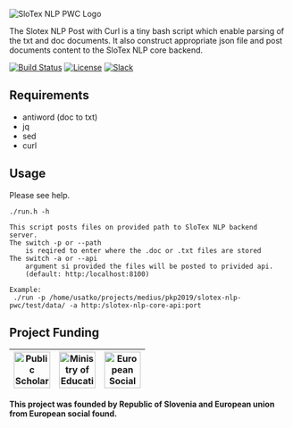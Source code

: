 ![SloTex NLP PWC Logo](https://slotex.si/images/slotex_logo_pwc.svg)

The Slotex NLP Post with Curl is a tiny bash script which enable parsing of the 
txt and doc documents. It also construct appropriate json file and post documents
content to the SloTex NLP core backend. 

[![Build Status](https://travis-ci.org/MediusInc/slotex-nlp-web.svg?branch=master)](https://travis-ci.org/MediusInc/slotex-nlp-web)
[![License](https://img.shields.io/github/license/MediusINC/slotex-nlp-pwc)](https://github.com/MediusInc/slotex-nlp-pwc/blob/master/LICENSE.md)
[![Slack](https://img.shields.io/badge/slack-@pkp2019-yellow.svg?logo=slack)](https://join.slack.com/t/pkp2019-slotex/shared_invite/enQtNzkwNTk5MDMyOTc2LTNhOTQ0MTU3ZDMzMDM2NDRhYTRlNWRkOWRmZTk0N2YzNmExNDliYTU1NGI4NWFjNjFhNTFkNTcyNzhlZGIzZmU)

## Requirements

* antiword (doc to txt)
* jq
* sed
* curl

## Usage

Please see help. 

```
./run.h -h

This script posts files on provided path to SloTex NLP backend
server.
The switch -p or --path 
    is reqired to enter where the .doc or .txt files are stored
The switch -a or --api 
    argument si provided the files will be posted to privided api.
    (default: http:/localhost:8100)

Example:
 ./run -p /home/usatko/projects/medius/pkp2019/slotex-nlp-pwc/test/data/ -a http:/slotex-nlp-core-api:port
```

## Project Funding

|  <img alt="Public Scholarship, Development, Disability and Maintenence Fund of the Republic of Slovenia" src="https://slotex.si/images/logo-sklad.svg" height="65" /> |  <img alt="Ministry of Education, Science and Sport" src="https://slotex.si/images/logo-mizs.svg" height="65"/> |  <img alt="European Social Fund" src="https://slotex.si/images/logo-pkp.svg" height="65"/> |
| --- | --- | --- |

**This project was founded by Republic of Slovenia and European union from European social found.**

